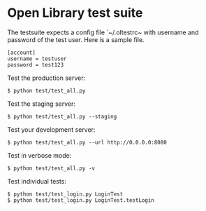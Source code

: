 # Open Library test suite

The testsuite expects a config file `~/.oltestrc~ with username and password of the test user. Here is a sample file.

    [account]
    username = testuser
    password = test123

Test the production server:
    
    $ python test/test_all.py

Test the staging server:

    $ python test/test_all.py --staging

Test your development server:

    $ python test/test_all.py --url http://0.0.0.0:8080

Test in verbose mode:

    $ python test/test_all.py -v

Test individual tests:

    $ python test/test_login.py LoginTest
    $ python test/test_login.py LoginTest.testLogin


